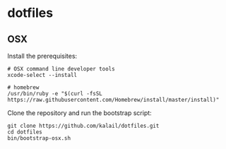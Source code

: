 dotfiles
========

OSX
---

Install the prerequisites:

    # OSX command line developer tools
    xcode-select --install

    # homebrew
    /usr/bin/ruby -e "$(curl -fsSL https://raw.githubusercontent.com/Homebrew/install/master/install)"

Clone the repository and run the bootstrap script:

    git clone https://github.com/kalail/dotfiles.git
    cd dotfiles
    bin/bootstrap-osx.sh
